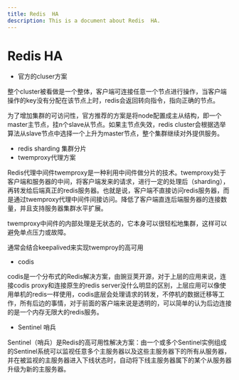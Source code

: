 ```yaml
---
title: Redis  HA
description: This is a document about Redis  HA.
---
```


# Redis  HA    

* 官方的cluser方案

整个cluster被看做是一个整体，客户端可连接任意一个节点进行操作，当客户端操作的key没有分配在该节点上时，redis会返回转向指令，指向正确的节点。

为了增加集群的可访问性，官方推荐的方案是将node配置成主从结构，即一个master主节点，挂n个slave从节点。如果主节点失效，redis cluster会根据选举算法从slave节点中选择一个上升为master节点，整个集群继续对外提供服务。

* redis sharding    集群分片
* twemproxy代理方案

Redis代理中间件twemproxy是一种利用中间件做分片的技术。twemproxy处于客户端和服务器的中间，将客户端发来的请求，进行一定的处理后（sharding），再转发给后端真正的redis服务器。也就是说，客户端不直接访问redis服务器，而是通过twemproxy代理中间件间接访问。降低了客户端直连后端服务器的连接数量，并且支持服务器集群水平扩展。

twemproxy中间件的内部处理是无状态的，它本身可以很轻松地集群，这样可以避免单点压力或故障。

通常会结合keepalived来实现twemproy的高可用

* codis

codis是一个分布式的Redis解决方案，由豌豆荚开源，对于上层的应用来说，连接codis proxy和连接原生的redis server没什么明显的区别，上层应用可以像使用单机的redis一样使用，codis底层会处理请求的转发，不停机的数据迁移等工作，所有后边的事情，对于前面的客户端来说是透明的，可以简单的认为后边连接的是一个内存无限大的redis服务。

* Sentinel 哨兵

Sentinel（哨兵）是Redis的高可用性解决方案：由一个或多个Sentinel实例组成的Sentinel系统可以监视任意多个主服务器以及这些主服务器下的所有从服务器，并在被监视的主服务器进入下线状态时，自动将下线主服务器属下的某个从服务器升级为新的主服务器。

